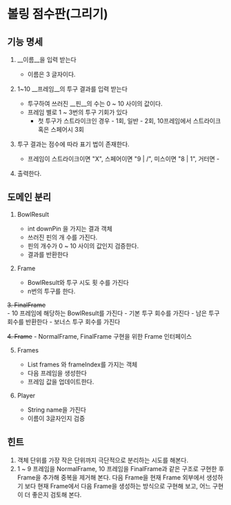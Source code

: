 # 볼링 점수판(그리기)

## 기능 명세
1. __이름__을 입력 받는다
    - 이름은 3 글자이다.

2. 1~10 __프레임__의 투구 결과를 입력 받는다
    - 투구하여 쓰러진 __핀__의 수는 0 ~ 10 사이의 값이다.
    - 프레임 별로 1 ~ 3번의 투구 기회가 있다 
        + 첫 투구가 스트라이크인 경우 - 1회, 일반 - 2회, 10프레임에서 스트라이크 혹은 스페어시 3회

3. 투구 결과는 점수에 따라 표기 법이 존재한다.
    -  프레임이 스트라이크이면 "X", 스페어이면 "9 | /", 미스이면 "8 | 1", 거터면 -

4. 출력한다. 

## 도메인 분리
1. BowlResult
    - int downPin 을 가지는 결과 객체
    - 쓰러진 핀의 개 수를 가진다.
    - 핀의 개수가 0 ~ 10 사이의 값인지 검증한다.
    - 결과를 반환한다
    
2. Frame
    - BowlResult와 투구 시도 횟 수를 가진다
    - n번의 투구를 한다.
    
~~3. FinalFrame~~   
    - 10 프레임에 해당하는 BowlResult를 가진다
    - 기본 투구 회수를 가진다
    - 남은 투구 회수를 반환한다
    - 보너스 투구 회수를 가진다
    
~~4. Frame~~
    - NormalFrame, FinalFrame 구현을 위한 Frame 인터페이스
    
5. Frames
    - List<Frame> frames 와 frameIndex를 가지는 객체
    - 다음 프레임을 생성한다
    - 프레임 값을 업데이트한다.

6. Player
    - String name을 가진다
    - 이름이 3글자인지 검증

## 힌트
1. 객체 단위를 가장 작은 단위까지 극단적으로 분리하는 시도를 해본다.
2. 1 ~ 9 프레임을 NormalFrame, 10 프레임을 FinalFrame과 같은 구조로 구현한 후
Frame을 추가해 중복을 제거해 본다.
다음 Frame을 현재 Frame 외부에서 생성하기 보다 현재 Frame에서 다음 Frame을 생성하는 방식으로 구현해 보고, 어느 구현이 더 좋은지 검토해 본다.
